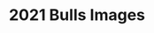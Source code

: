 ---
title: 2021 Bulls Images
resources:
  - name: LOOSLI TRIAD 030
    params:
      lot: 1
      tag: '030'
    src: 030_IMG_0546.jpg
    title: 'Lot 1: Loosli Triad 030'
  - name: LOOSLI SILVER 019
    params:
      lot: 2
      tag: 019
    src: 019_IMG_9943.jpg
    title: 'Lot 2: Loosli Silver 019'
  - name: LOOSLI MERLIN 038
    params:
      lot: 3
      tag: 038
    src: 038_IMG_9856.jpg
    title: 'Lot 3: Loosli Merlin 038'
  - name: LOOSLI REDD 018
    params:
      lot: 4
      tag: 018
    src: 018_IMG_9391.jpg
    title: 'Lot 4: Loosli Redd 018'
  - name: LOOSLI FRANCHISE 017
    params:
      lot: 5
      tag: '017'
    src: 017_IMG_0859.jpg
    title: 'Lot 5: Loosli Franchise 017'
  - name: LOOSLI SILVER 005
    params:
      lot: 6
      tag: '005'
    src: 005_IMG_0635.jpg
    title: 'Lot 6: Loosli Silver 005'
  - name: LOOSLI ULTIMATUM 002
    params:
      lot: 7
      tag: '002'
    src: 002_IMG_9369.jpg
    title: 'Lot 7: Loosli Ultimatum 002'
  - name: LOOSLI FULLBACK 041
    params:
      lot: 9
      tag: '041'
    src: 041_IMG_0410.jpg
    title: 'Lot 9: Loosli Fullback 041'
  - name: LOOSLI FULLBACK 062
    params:
      lot: 10
      tag: '062'
    src: 062_IMG_0500.jpg
    title: 'Lot 10: Loosli Fullback 062'
  - name: LOOSLI FRONTLINES 075
    params:
      lot: 11
      tag: '075'
    src: 075_IMG_9836.jpg
    title: 'Lot 11: Loosli Frontlines 075'
  - name: LOOSLI SILVER 052
    params:
      lot: 12
      tag: '052'
    src: 052_IMG_9755.jpg
    title: 'Lot 12: Loosli Silver 052'
  - name: LOOSLI BOURNE 050
    params:
      lot: 13
      tag: '050'
    src: 050_IMG_0603.jpg
    title: 'Lot 13: Loosli Bourne 050'
  - name: LOOSLI TRIAD 0184
    params:
      lot: 14
      tag: 0184
    src: 0184_IMG_0327.jpg
    title: 'Lot 14: Loosli Triad 0184'
  - name: LOOSLI SILVER 063
    params:
      lot: 15
      tag: '063'
    src: 063_IMG_0092.jpg
    title: 'Lot 15: Loosli Silver 063'
  - name: LOOSLI TRIAD 016
    params:
      lot: 16
      tag: '016'
    src: 016_IMG_0435_1.jpg
    title: 'Lot 16: Loosli Triad 016'
  - name: LOOSLI FORTUNE 061
    params:
      lot: 17
      tag: '061'
    src: 061_IMG_0002.jpg
    title: 'Lot 17: Loosli Fortune 061'
  - name: LOOSLI TRIAD 0138
    params:
      lot: 18
      tag: 0138
    src: 0138_IMG_9587.jpg
    title: 'Lot 18: Loosli Triad 0138'
  - name: LOOSLI TRIAD 0138
    params:
      lot: 18
      tag: '013'
    src: 013_IMG_0642.jpg
    title: 'Lot 18: Loosli Triad 0138'
  - name: LOOSLI STILLWATER 008
    params:
      lot: 19
      tag: 008
    src: 008_IMG_9786.jpg
    title: 'Lot 19: Loosli Stillwater 008'
  - name: LOOSLI TRIAD 001
    params:
      lot: 20
      tag: '001'
    src: 001_IMG_0578.jpg
    title: 'Lot 20: Loosli Triad 001'
  - name: LOOSLI SILVER 010
    params:
      lot: 21
      tag: '010'
    src: 010_IMG_0026.jpg
    title: 'Lot 21: Loosli Silver 010'
  - name: LOOSLI SILVER 011
    params:
      lot: 22
      tag: '011'
    src: 011_IMG_9334.jpg
    title: 'Lot 22: Loosli Silver 011'
  - name: LOOSLI FRANCHISE 014
    params:
      lot: 23
      tag: '014'
    src: 014_IMG_9697.jpg
    title: 'Lot 23: Loosli Franchise 014'
  - name: LOOSLI FULLBACK 073
    params:
      lot: 24
      tag: '073'
    src: 073_IMG_0457.jpg
    title: 'Lot 24: Loosli Fullback 073'
  - name: LOOSLI MERLIN 034
    params:
      lot: 25
      tag: '034'
    src: 034_IMG_9893_1.jpg
    title: 'Lot 25: Loosli Merlin 034'
  - name: LOOSLI 804 047
    params:
      lot: 26
      tag: '047'
    src: 047_IMG_9327.jpg
    title: 'Lot 26: Loosli 804 047'
  - name: LOOSLI FRANCHISE 042
    params:
      lot: 27
      tag: '042'
    src: 042_IMG_9343.jpg
    title: 'Lot 27: Loosli Franchise 042'
  - name: LOOSLI STILLWATER 080
    params:
      lot: 29
      tag: 080
    src: 080_IMG_9526.jpg
    title: 'Lot 29: Loosli Stillwater 080'
  - name: LOOSLI BOURNE 0100
    params:
      lot: 30
      tag: '0100'
    src: 0100_IMG_0057.jpg
    title: 'Lot 30: Loosli Bourne 0100'
  - name: LOOSLI FRANCHISE 022
    params:
      lot: 31
      tag: '022'
    src: 022_IMG_0659.jpg
    title: 'Lot 31: Loosli Franchise 022'
  - name: LOOSLI TOP LINE 012
    params:
      lot: 33
      tag: '012'
    src: 012_IMG_0278.jpg
    title: 'Lot 33: Loosli Top Line 012'
  - name: LOOSLI TOP LINE 003
    params:
      lot: 34
      tag: '003'
    src: 003_IMG_9801.jpg
    title: 'Lot 34: Loosli Top Line 003'
  - name: LOOSLI BOURNE 702-081
    params:
      lot: 35
      tag: 081
    src: 081_IMG_0418.jpg
    title: 'Lot 35: Loosli Bourne 702-081'
  - name: LOOSLI STILLWATER 060
    params:
      lot: 36
      tag: '060'
    src: 060_IMG_9461.jpg
    title: 'Lot 36: Loosli Stillwater 060'
  - name: LOOSLI RIVERSIDE 064
    params:
      lot: 37
      tag: '064'
    src: 064_IMG_9502.jpg
    title: 'Lot 37: Loosli Riverside 064'
  - name: LOOSLI DEFENDER 0114
    params:
      lot: 38
      tag: '0114'
    src: 0114_IMG_0120.jpg
    title: 'Lot 38: Loosli Defender 0114'
  - name: LOOSLI FORTUNE 0137
    params:
      lot: 39
      tag: '0137'
    src: 0137_IMG_0715.jpg
    title: 'Lot 39: Loosli Fortune 0137'
  - name: LOOSLI FORTUNE 0183
    params:
      lot: 40
      tag: 0183
    src: 0183_IMG_9421.jpg
    title: 'Lot 40: Loosli Fortune 0183'
  - name: LOOSLI SILVER 0175
    params:
      lot: 43
      tag: '0175'
    src: 0175_IMG_9687.jpg
    title: 'Lot 43: Loosli Silver 0175'
  - name: LOOSLI FORTUNE 048
    params:
      lot: 49
      tag: 048
    src: 048_IMG_0295.jpg
    title: 'Lot 49: Loosli Fortune 048'
  - name: LOOSLI TRIAD 040
    params:
      lot: 51
      tag: '040'
    src: 040_IMG_0109.jpg
    title: 'Lot 51: Loosli Triad 040'
  - name: LOOSLI RIVERSIDE 066
    params:
      lot: 54
      tag: '066'
    src: 066_IMG_9624.jpg
    title: 'Lot 54: Loosli Riverside 066'
  - name: LOOSLI STILLWATER 035
    params:
      lot: 59
      tag: '035'
    src: 035_IMG_9600.jpg
    title: 'Lot 59: Loosli Stillwater 035'
  - name: LOOSLI STILLWATER 074
    params:
      lot: 67
      tag: '074'
    src: 074_IMG_0134.jpg
    title: 'Lot 67: Loosli Stillwater 074'
  - name: LOOSLI TREMENDOUS 028
    params:
      lot: 72
      tag: 028
    src: 028_IMG_0813.jpg
    title: 'Lot 72: Loosli Tremendous 028'
  - name: LOOSLI TRIAD 0124
    params:
      lot: 77
      tag: '0124'
    src: 0124_IMG_9716.jpg
    title: 'Lot 77: Loosli Triad 0124'
  - name: LOOSLI TOP LINE 0177
    params:
      lot: 81
      tag: '0177'
    src: 0177_IMG_0208.jpg
    title: 'Lot 81: Loosli Top Line 0177'
  - name: LOOSLI FRONTLINES 0162
    params:
      lot: 86
      tag: '0162'
    src: 0162_IMG_0376.jpg
    title: 'Lot 86: Loosli Frontlines 0162'

---